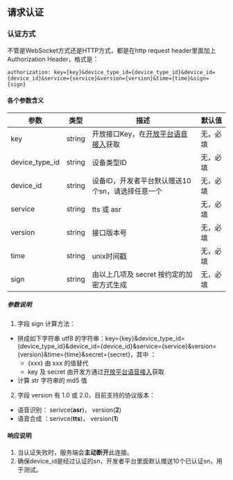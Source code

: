 ## 请求认证

### 认证方式

不管是WebSocket方式还是HTTP方式，都是在http request header里面加上Authorization Header，格式是：

```text
authorization: key={key}&device_type_id={device_type_id}&device_id={device_id}&service={service}&version={version}&time={time}&sign={sign}
```

#### 各个参数含义

| 参数            | 类型     | 描述                     | 默认值  |
| -------------- | ------ | ---------------------- | ---- |
| key            | string | 开放接口Key，在[开放平台语音接入](https://developer.rokid.com/docs/2-RokidDocument/2-EnableVoice/get-the-certification-file.html)获取        | 无，必填 |
| device_type_id | string | 设备类型ID                 | 无，必填 |
| device_id      | string | 设备ID，开发者平台默认赠送10个sn，请选择任意一个                   | 无，必填 |
| service        | string | tts 或 asr         | 无，必填 |
| version        | string | 接口版本号                  | 无，必填 |
| time     | string | unix时间戳              | 无，必填 |
| sign           | string | 由以上几项及 secret 按约定的加密方式生成 | 无，必填 |

##### 参数说明

1. 字段 sign 计算方法：
  - 拼成如下字符串 utf8 的字符串：key={key}&device_type_id={device_type_id}&device_id={device_id}&service={service}&version={version}&time={time}&secret={secret}，其中 ：
     - {xxx} 由 xxx 的值替代
     - key 及 secret 由开发方通过[开放平台语音接入](https://developer.rokid.com/docs/2-RokidDocument/2-EnableVoice/get-the-certification-file.html)获取
  - 计算 str 字符串的 md5 值
2. 字段 version 有 1.0 或 2.0，目前支持的协议版本：
  - 语音识别： serivce(**asr**)， version(**2**)
  - 语音合成 ：serivce(**tts**)， version(**1**)



#### 响应说明
1. 当认证失败时，服务端会**主动断开**此连接。
2. 确保device_id是经过认证的sn，开发者平台里面默认赠送10个已认证sn，用于测试。


